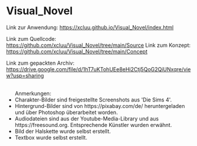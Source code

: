 # Visual_Novel
 
Link zur Anwendung: https://xcluu.github.io/Visual_Novel/index.html

Link zum Quellcode: https://github.com/xcluu/Visual_Novel/tree/main/Source
Link zum Konzept: https://github.com/xcluu/Visual_Novel/tree/main/Concept

Link zum gepackten Archiv: https://drive.google.com/file/d/1hT7uKTohUEe8eHi2Ctj5QoG2QiUNxqre/view?usp=sharing
<br><br>

<ul> 
Anmerkungen:
 <li>Charakter-Bilder sind freigestellte Screenshots aus 'Die Sims 4'. </li>
 <li>Hintergrund-Bilder sind von https://pixabay.com/de/ heruntergeladen und über Photoshop überarbeitet worden. </li>
 <li>Audiodateien sind aus der Youtube-Media-Library und aus https://freesound.org. Entsprechende Künstler wurden erwähnt. </li>
 <li>Bild der Halskette wurde selbst erstellt. </li>
 <li>Textbox wurde selbst erstellt. </li>
</ul>
